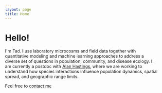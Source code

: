 ```yaml
---
layout: page
title: Home
---
```



<div class="pure-u-1-1 copy landing" markdown="1">

# Hello!

I'm Tad. I use laboratory microcosms and field data together with quantitative modeling and machine learning approaches to address a diverse set of questions in population, community, and disease ecology. I am currently a postdoc with [Alan Hastings](http://two.ucdavis.edu/~me/), where we are working to understand how species interactions influence population dynamics, spatial spread, and geographic range limits.

Feel free to [contact me](mailto:tdallas@ucdavis.edu)

  <div class="btn-group">
    <a class="btn" href="resources/DallasCV.pdf"><i style="color:DimGray" class="fa fa-file-text-o fa-2x"></i></a>
    <a class="btn" href="https://github.com/taddallas" ><i style="color:DimGray" class="fa fa-github fa-2x"></i></a>
    <a class="btn" href="https://scholar.google.com/citations?user=baoGwQ0AAAAJ&hl=en" ><i style="color:DimGray" class="ai ai-google-scholar ai-2x"></i></a>
    <a class="btn" href="http://orcid.org/0000-0003-3328-9958" ><i style="color:DimGray" class="ai ai-orcid ai-2x"></i></a>
    <a class="btn" href="https://publons.com/author/904038/tad-dallas#profile"><i style="color:DimGray" class="ai ai-publons ai-2x"></i></a>
    <a class="btn" href="https://figshare.com/authors/Tad_Dallas/2585290"><i style="color:DimGray" class="ai ai-figshare ai-2x"></i></a>
  </div>
</div>


<!--<div class="pure-u-1-2 copy" id='hexagon' markdown="1">
</div>-->


<script src="https://cdnjs.cloudflare.com/ajax/libs/d3/3.5.6/d3.min.js" charset="utf-8"></script>



<script language="javascript" type="text/javascript">
	var margin = {
  	top: 100,
    right: 0,
    bottom: 10,
	  left: 0
		};
	var width = 400 - margin.left - margin.right - 10,
 	height = Math.min(400, window.innerHeight - margin.top - margin.bottom - 20);

 //SVG container
	var svg = d3.select('#hexagon')
	  .append("svg")
	  .attr("width", width + margin.left + margin.right)
	  .attr("height", height + margin.top + margin.bottom)
	  .append("g")
	  .attr("transform", "translate(" + margin.left + "," + margin.top + ")");

 	var SQRT3 = Math.sqrt(3),
	  hexRadius = Math.min(width, height)/2,
	  hexWidth = SQRT3 * hexRadius,
	  hexHeight = 2 * hexRadius;
	var hexagonPoly = [[0,-1],[SQRT3/2,0.5],[0,1],[-SQRT3/2,0.5],[-SQRT3/2,-0.5],[0,-1],[SQRT3/2,-0.5]];
	var hexagonPath = "m" + hexagonPoly.map(function(p){ return [p[0]*hexRadius, p[1]*hexRadius].join(','); }).join('l') + "z";

	//Create a clip path that is the same as the top hexagon
			svg.append("defs").append("clipPath")
		        .attr("id", "clip")
		        .append("path")
		        .attr("d", "M" + (width/2) + "," + (height/2) + hexagonPath);

		    //First append a group for the clip path, then a new group that can be transformed
			var circleWrapperOuter = svg.append("g")
				.attr("clip-path", "url(#clip)")
				.style("clip-path", "url(#clip)"); //make it work in safari

			var circleWrapperInner = circleWrapperOuter.append("g")
				.attr("transform", "translate(" + (width/2) + "," + (height/2) + ")")
				.style("isolation", "isolate");

			var colors = ["#1e90ff", "#1eff8d", "#ff1e90", "#ff8d1e"];

			//Create dataset with random initial positions
			randStart = [];
			for(var i = 0; i < 4*colors.length; i++) {
				randStart.push({
					rHex: Math.random() * hexWidth,
					theta: Math.random() * 2 * Math.PI,
					r: 4 + Math.random() * 30
				});
			}//for i

			//Background rectangle
			circleWrapperInner.append("rect")
				.attr("x", -hexWidth/2)
				.attr("y", -hexHeight/2)
				.attr("width", hexWidth)
				.attr("height", hexHeight)
				.style("fill", "#262626");

		    var circle = circleWrapperInner.selectAll(".dots")
		    	.data(randStart)
		    	.enter().append("circle")
		    	.attr("class", "dots")
		    	.attr("cx", function(d) { return d.rHex * Math.cos(d.theta); })
		    	.attr("cy", function(d) { return d.rHex * Math.sin(d.theta); })
		      	.attr("r", 0)
		      	.style("fill", function(d,i) {
		      		return colors[i%colors.length];
		      	})
				.style("opacity", 1)
				.style("mix-blend-mode", "screen")
				.each(move);

			circle.transition("grow")
				.duration(function(d,i) { return Math.random()*4000+500; })
				.delay(function(d,i) { return Math.random()*1000;})
				.attr("r", function(d,i) { return d.r; });

			//Place a hexagon on the scene
			svg.append("path")
				.attr("class", "hexagon")
				.attr("d", "M" + (width/2) + "," + (height/2) + hexagonPath)
				.style("stroke", "#00a6ca")
				.style("stroke-width", "4px")
				.style("fill", "none");

			//General idea from Maarten Lambrecht's block: http://bl.ocks.org/maartenzam/f35baff17a0316ad4ff6
			function move(d) {
				var currentx = parseFloat(d3.select(this).attr("cx")),
					mode = d3.select(this).style("mix-blend-mode"),
					radius = d.r;

				//Randomly define which quadrant to move next
				var sideX = currentx > 0 ? -1 : 1,
					sideY = Math.random() > 0.5 ? 1 : -1,
					randSide = Math.random();

				var newx,
					newy;

				//Move new locations along the vertical sides in 33% of the cases
				if (randSide > 0.66) {
					newx = sideX * 0.5 * SQRT3 * hexRadius - sideX*radius;
					newy = sideY * Math.random() * 0.5 * hexRadius - sideY*radius;
				} else {
					//Choose a new x location randomly,
					//the y position will be calculated later to lie on the hexagon border
					newx = sideX * Math.random() * 0.5 * SQRT3 * hexRadius;
					//Otherwise calculate the new Y position along the hexagon border
					//based on which quadrant the random x and y gave
					if (sideX > 0 && sideY > 0) {
						newy = hexRadius - (1/SQRT3)*newx;
					} else if (sideX > 0 && sideY <= 0) {
						newy = -hexRadius + (1/SQRT3)*newx;
					} else if (sideX <= 0 && sideY > 0) {
						newy = hexRadius + (1/SQRT3)*newx;
					} else if (sideX <= 0 && sideY <= 0) {
						newy = -hexRadius - (1/SQRT3)*newx;
					}//else

					//Take off a bit so it seems that the circles truly only touch the edge
					var offSetX = radius * Math.cos( 60 * Math.PI/180),
						offSetY = radius * Math.sin( 60 * Math.PI/180);
					newx = newx - sideX*offSetX;
					newy = newy - sideY*offSetY;
				}//else

				//Transition the circle to its new location
				d3.select(this)
					.transition("moveing")
					.duration(5000 + 10000*Math.random())
					.ease("linear")
					.attr("cy", newy)
					.attr("cx", newx)
					.style("mix-blend-mode", "screen")
					.each("end", move);

			}//function move

		</script>




<script>
  (function(i,s,o,g,r,a,m){i['GoogleAnalyticsObject']=r;i[r]=i[r]||function(){
  (i[r].q=i[r].q||[]).push(arguments)},i[r].l=1*new Date();a=s.createElement(o),
  m=s.getElementsByTagName(o)[0];a.async=1;a.src=g;m.parentNode.insertBefore(a,m)
  })(window,document,'script','https://www.google-analytics.com/analytics.js','ga');

  ga('create', 'UA-58262305-1', 'auto');
  ga('send', 'pageview');

</script>
